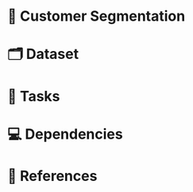 # :dart: Customer Segmentation

# :card_index_dividers: Dataset

# :scroll: Tasks

# :computer: Dependencies

# :pushpin: References 